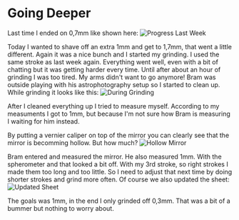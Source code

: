 # Going Deeper
Last time I ended on 0,7mm like shown here:
![Progress Last Week](/images/IMG_2903.jpg)

Today I wanted to shave off an extra 1mm and get to 1,7mm, that went a little different. Again it was a nice bunch and I started my grinding. I used the same stroke as last week again. Everything went well, even with a bit of chatting but it was getting harder every time. Until after about an hour of grinding I was too tired. My arms didn't want to go anymore! Bram was outside playing with his astrophotography setup so I started to clean up. While grinding it looks like this:
![During Grinding](/images/IMG_2904.jpg)

After I cleaned everything up I tried to measure myself. According to my measuments I got to 1mm, but because I'm not sure how Bram is measuring I waiting for him instead.

By putting a vernier caliper on top of the mirror you can clearly see that the mirror is becomming hollow. But how much?
![Hollow Mirror](/images/IMG_2905.jpg)

Bram entered and measured the mirror. He also measured 1mm. With the spherometer and that looked a bit off. With my 3rd stroke, so right strokes I made them too long and too little. So I need to adjust that next time by doing shorter strokes and grind more often. Of course we also updated the sheet:
![Updated Sheet](/images/IMG_2907.jpg)

The goals was 1mm, in the end I only grinded off 0,3mm. That was a bit of a bummer but nothing to worry about.